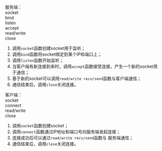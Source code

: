 服务端：  
socket  
bind  
listen  
accept  
read/write  
close  

1. 调用`socket`函数创建socket用于监听；
2. 调用`bind`函数将socket绑定到某个IP和端口上；
3. 调用`listen`函数开始监听；
4. 当客户端有新连接到来时，调用`accept`函数接受连接，产生一个新的socket用于通信；
5. 基于新的socket可以调用`read/write recv/send`函数与客户端通信；
6. 通信结束后，调用`close`关闭连接。

客户端：  
socket  
connect  
read/write  
close  

1. 调用`socket`函数创建socket；
2. 调用`connect`函数通过IP地址和端口号向服务端发起连接；
3. 连接成功后可以通过`read/write recv/send`函数与 服务端通信；
4. 通信结束后，调用`close`关闭连接。
